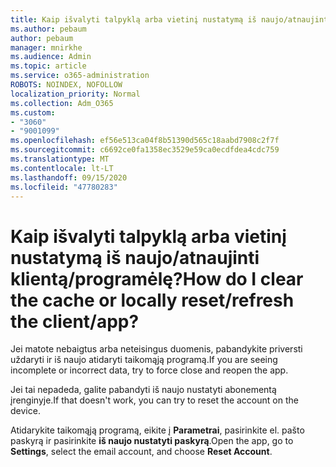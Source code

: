 ```yaml
---
title: Kaip išvalyti talpyklą arba vietinį nustatymą iš naujo/atnaujinti klientą/programėlę?
ms.author: pebaum
author: pebaum
manager: mnirkhe
ms.audience: Admin
ms.topic: article
ms.service: o365-administration
ROBOTS: NOINDEX, NOFOLLOW
localization_priority: Normal
ms.collection: Adm_O365
ms.custom:
- "3060"
- "9001099"
ms.openlocfilehash: ef56e513ca04f8b51390d565c18aabd7908c2f7f
ms.sourcegitcommit: c6692ce0fa1358ec3529e59ca0ecdfdea4cdc759
ms.translationtype: MT
ms.contentlocale: lt-LT
ms.lasthandoff: 09/15/2020
ms.locfileid: "47780283"
---
```

# <a name="how-do-i-clear-the-cache-or-locally-resetrefresh-the-clientapp"></a><span data-ttu-id="892ca-102">Kaip išvalyti talpyklą arba vietinį nustatymą iš naujo/atnaujinti klientą/programėlę?</span><span class="sxs-lookup"><span data-stu-id="892ca-102">How do I clear the cache or locally reset/refresh the client/app?</span></span>

<span data-ttu-id="892ca-103">Jei matote nebaigtus arba neteisingus duomenis, pabandykite priversti uždaryti ir iš naujo atidaryti taikomąją programą.</span><span class="sxs-lookup"><span data-stu-id="892ca-103">If you are seeing incomplete or incorrect data, try to force close and reopen the app.</span></span>  

<span data-ttu-id="892ca-104">Jei tai nepadeda, galite pabandyti iš naujo nustatyti abonementą įrenginyje.</span><span class="sxs-lookup"><span data-stu-id="892ca-104">If that doesn't work, you can try to reset the account on the device.</span></span>
 
<span data-ttu-id="892ca-105">Atidarykite taikomąją programą, eikite į **Parametrai**, pasirinkite el. pašto paskyrą ir pasirinkite **iš naujo nustatyti paskyrą**.</span><span class="sxs-lookup"><span data-stu-id="892ca-105">Open the app, go to **Settings**, select the email account, and choose **Reset Account**.</span></span>
